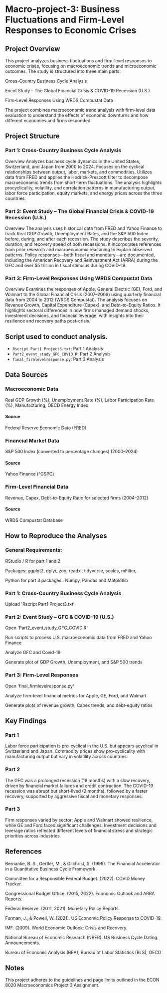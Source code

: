 # Macro-project-3: Business Fluctuations and Firm-Level Responses to Economic Crises

## Project Overview
This project analyzes business fluctuations and firm-level responses to economic crises, focusing on macroeconomic trends and microeconomic outcomes. The study is structured into three main parts:

   Cross-Country Business Cycle Analysis
   
   Event Study – The Global Financial Crisis & COVID-19 Recession (U.S.)
   
   Firm-Level Responses Using WRDS Compustat Data
   
The project combines macroeconomic trend analysis with firm-level data evaluation to understand the effects of economic downturns and how different economies and firms responded.

## Project Structure
### Part 1: Cross-Country Business Cycle Analysis

Overview
Analyzes business cycle dynamics in the United States, Switzerland, and Japan from 2000 to 2024. Focuses on the cyclical relationships between output, labor, markets, and commodities. Utilizes data from FRED and applies the Hodrick-Prescott filter to decompose macroeconomic trends from short-term fluctuations. The analysis highlights procyclicality, volatility, and correlation patterns in manufacturing output, labor force participation, equity markets, and energy prices across the three countries.

### Part 2: Event Study – The Global Financial Crisis & COVID-19 Recession (U.S.)

Overview
The analysis uses historical data from FRED and Yahoo Finance to track Real GDP Growth, Unemployment Rates, and the S&P 500 Index before, during, and after each recession. The study describes the severity, duration, and recovery speed of both recessions. It incorporates references from prior research and macroeconomic reasoning to explain observed patterns. Policy responses—both fiscal and monetary—are documented, including the American Recovery and Reinvestment Act (ARRA) during the GFC and over $5 trillion in fiscal stimulus during COVID-19. 

### Part 3: Firm-Level Responses Using WRDS Compustat Data

Overview
Examines the responses of Apple, General Electric (GE), Ford, and Walmart to the Global Financial Crisis (2007–2009) using quarterly financial data from 2004 to 2012 (WRDS Compustat). The analysis focuses on Revenue Growth, Capital Expenditure (Capex), and Debt-to-Equity Ratios. It highlights sectoral differences in how firms managed demand shocks, investment decisions, and financial leverage, with insights into their resilience and recovery paths post-crisis.

## Script used to conduct analysis.

*   `Rscript Part1 Project3.txt`: Part 1 Analysis
*   `Part2_event_study_GFC_COVID.R`: Part 2 Analysis
*   `final_firmlevelresponse.py`: Part 3 Analysis

## Data Sources
### Macroeconomic Data
   Real GDP Growth (%), Unemployment Rate (%), Labor Participation Rate (%), Manufacturing, OECD Energy Index

#### Source
   Federal Reserve Economic Data (FRED)

### Financial Market Data
S&P 500 Index (converted to percentage changes) (2000–2024)

#### Source
Yahoo Finance (^GSPC)

 ### Firm-Level Financial Data
Revenue, Capex, Debt-to-Equity Ratio for selected firms (2004–2012)

#### Source
   WRDS Compustat Database

## How to Reproduce the Analyses

### General Requirements:
RStudio / R  for part 1 and 2 

Packages: ggplot2, dplyr, zoo, readxl, tidyverse, scales, mFilter, 

Python for part 3
packages : Numpy, Pandas and Matplotlib

### Part 1: Cross-Country Business Cycle Analysis
Upload 'Rscript Part1 Project3.txt'

### Part 2: Event Study – GFC & COVID-19 (U.S.)
Open 'Part2_event_study_GFC_COVID.R'

Run scripts to process U.S. macroeconomic data from FRED and Yahoo Finance

Analyze GFC and Covid-19 

Generate plot of GDP Growth, Unemployment, and S&P 500 trends

### Part 3: Firm-Level Responses
Open 'final_firmlevelresponse.py'

Analyze firm-level financial metrics for Apple, GE, Ford, and Walmart

Generate plots of revenue growth, Capex trends, and debt-equity ratios

## Key Findings

### Part 1
Labor force participation is pro-cyclical in the U.S. but appears acyclical in Switzerland and Japan. Commodity prices show pro-cyclicality with manufacturing output but vary in volatility across countries.

### Part 2
The GFC was a prolonged recession (18 months) with a slow recovery, driven by financial market failures and credit contraction. The COVID-19 recession was abrupt but short-lived (2 months), followed by a faster recovery, supported by aggressive fiscal and monetary responses.

### Part 3
Firm responses varied by sector: Apple and Walmart showed resilience, while GE and Ford faced significant challenges. Investment decisions and leverage ratios reflected different levels of financial stress and strategic priorities across industries.

##  References
Bernanke, B. S., Gertler, M., & Gilchrist, S. (1999). The Financial Accelerator in a Quantitative Business Cycle Framework.

Committee for a Responsible Federal Budget. (2022). COVID Money Tracker.

Congressional Budget Office. (2015, 2022). Economic Outlook and ARRA Reports.

Federal Reserve. (2011, 2021). Monetary Policy Reports.

Furman, J., & Powell, W. (2021). US Economic Policy Response to COVID-19.

IMF. (2009). World Economic Outlook: Crisis and Recovery.

National Bureau of Economic Research (NBER). US Business Cycle Dating Announcements.

Bureau of Economic Analysis (BEA), Bureau of Labor Statistics (BLS), OECD

##  Notes
This project adheres to the guidelines and page limits outlined in the ECON 8020 Macroeconomics Project 3 Assignment.
